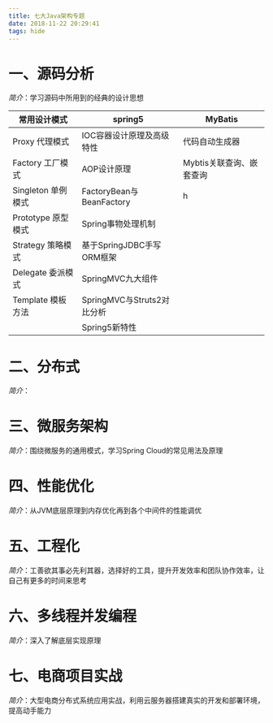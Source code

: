 ```yaml
---
title: 七大Java架构专题
date: 2018-11-22 20:29:41
tags: hide
---
```


# 一、源码分析

*简介*：学习源码中所用到的经典的设计思想

| 常用设计模式       | spring5                    | MyBatis                  |
| ------------------ | -------------------------- | ------------------------ |
| Proxy 代理模式     | IOC容器设计原理及高级特性  | 代码自动生成器           |
| Factory 工厂模式   | AOP设计原理                | Mybtis关联查询、嵌套查询 |
| Singleton 单例模式 | FactoryBean与BeanFactory   | h                        |
| Prototype 原型模式 | Spring事物处理机制         |                          |
| Strategy 策略模式  | 基于SpringJDBC手写ORM框架  |                          |
| Delegate 委派模式  | SpringMVC九大组件          |                          |
| Template 模板方法  | SpringMVC与Struts2对比分析 |                          |
|                    | Spring5新特性              |                          |



# 二、分布式

*简介*：

# 三、微服务架构

*简介*：围绕微服务的通用模式，学习Spring Cloud的常见用法及原理

# 四、性能优化

*简介*：从JVM底层原理到内存优化再到各个中间件的性能调优

# 五、工程化

*简介*：工善欲其事必先利其器，选择好的工具，提升开发效率和团队协作效率，让自己有更多的时间来思考

# 六、多线程并发编程

*简介*：深入了解底层实现原理

# 七、电商项目实战

*简介*：大型电商分布式系统应用实战，利用云服务器搭建真实的开发和部署环境，提高动手能力



